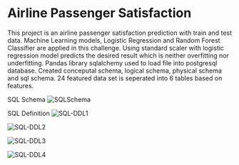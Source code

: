 # Airline Passenger Satisfaction
This project is an airline passenger satisfaction prediction with train and test data.  Machine Learning models, Logistic Regression and Random Forest Classifier are applied in this challenge.  Using standard scaler with logistic regression model predicts the desired result which is neither overfitting nor underfitting.
Pandas library sqlalchemy used to load file into postgresql database. Created conceputal schema, logical schema, physical schema and sql schema.  24 featured data set is seperated into 6 tables based on features.

SQL Schema
![SQLSchema](https://user-images.githubusercontent.com/83611005/162544185-3c851de9-ece0-4149-bbec-9ec2bcb4568a.png)

SQL Definition
![SQL-DDL1](https://user-images.githubusercontent.com/83611005/162544204-5892f886-d3b4-4c42-9c1e-8351ac3a8520.png)

![SQL-DDL2](https://user-images.githubusercontent.com/83611005/162544219-eceb0671-ff48-4b14-bc90-b54ef51171b6.png)

![SQL-DDL3](https://user-images.githubusercontent.com/83611005/162544236-ee92ce30-64db-426f-b01f-7d2d642b4d78.png)

![SQL-DDL4](https://user-images.githubusercontent.com/83611005/162544255-6bae50aa-629d-43af-97ba-de8ed8071cc5.png)




